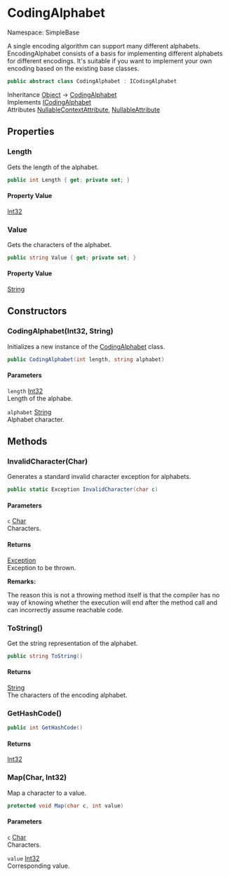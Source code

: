 # CodingAlphabet

Namespace: SimpleBase

A single encoding algorithm can support many different alphabets.
 EncodingAlphabet consists of a basis for implementing different
 alphabets for different encodings. It's suitable if you want to
 implement your own encoding based on the existing base classes.

```csharp
public abstract class CodingAlphabet : ICodingAlphabet
```

Inheritance [Object](https://docs.microsoft.com/en-us/dotnet/api/system.object) → [CodingAlphabet](./simplebase.codingalphabet.md)<br>
Implements [ICodingAlphabet](./simplebase.icodingalphabet.md)<br>
Attributes [NullableContextAttribute](https://docs.microsoft.com/en-us/dotnet/api/system.runtime.compilerservices.nullablecontextattribute), [NullableAttribute](https://docs.microsoft.com/en-us/dotnet/api/system.runtime.compilerservices.nullableattribute)

## Properties

### **Length**

Gets the length of the alphabet.

```csharp
public int Length { get; private set; }
```

#### Property Value

[Int32](https://docs.microsoft.com/en-us/dotnet/api/system.int32)<br>

### **Value**

Gets the characters of the alphabet.

```csharp
public string Value { get; private set; }
```

#### Property Value

[String](https://docs.microsoft.com/en-us/dotnet/api/system.string)<br>

## Constructors

### **CodingAlphabet(Int32, String)**

Initializes a new instance of the [CodingAlphabet](./simplebase.codingalphabet.md) class.

```csharp
public CodingAlphabet(int length, string alphabet)
```

#### Parameters

`length` [Int32](https://docs.microsoft.com/en-us/dotnet/api/system.int32)<br>
Length of the alphabe.

`alphabet` [String](https://docs.microsoft.com/en-us/dotnet/api/system.string)<br>
Alphabet character.

## Methods

### **InvalidCharacter(Char)**

Generates a standard invalid character exception for alphabets.

```csharp
public static Exception InvalidCharacter(char c)
```

#### Parameters

`c` [Char](https://docs.microsoft.com/en-us/dotnet/api/system.char)<br>
Characters.

#### Returns

[Exception](https://docs.microsoft.com/en-us/dotnet/api/system.exception)<br>
Exception to be thrown.

**Remarks:**

The reason this is not a throwing method itself is
 that the compiler has no way of knowing whether the execution
 will end after the method call and can incorrectly assume
 reachable code.

### **ToString()**

Get the string representation of the alphabet.

```csharp
public string ToString()
```

#### Returns

[String](https://docs.microsoft.com/en-us/dotnet/api/system.string)<br>
The characters of the encoding alphabet.

### **GetHashCode()**

```csharp
public int GetHashCode()
```

#### Returns

[Int32](https://docs.microsoft.com/en-us/dotnet/api/system.int32)<br>

### **Map(Char, Int32)**

Map a character to a value.

```csharp
protected void Map(char c, int value)
```

#### Parameters

`c` [Char](https://docs.microsoft.com/en-us/dotnet/api/system.char)<br>
Characters.

`value` [Int32](https://docs.microsoft.com/en-us/dotnet/api/system.int32)<br>
Corresponding value.
